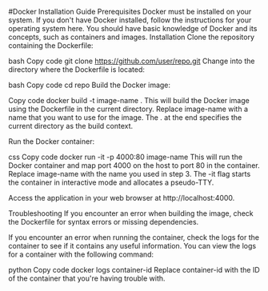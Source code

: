 #Docker Installation Guide
Prerequisites
Docker must be installed on your system. If you don't have Docker installed, follow the instructions for your operating system here.
You should have basic knowledge of Docker and its concepts, such as containers and images.
Installation
Clone the repository containing the Dockerfile:

bash
Copy code
git clone https://github.com/user/repo.git
Change into the directory where the Dockerfile is located:

bash
Copy code
cd repo
Build the Docker image:

Copy code
docker build -t image-name .
This will build the Docker image using the Dockerfile in the current directory. Replace image-name with a name that you want to use for the image. The . at the end specifies the current directory as the build context.

Run the Docker container:

css
Copy code
docker run -it -p 4000:80 image-name
This will run the Docker container and map port 4000 on the host to port 80 in the container. Replace image-name with the name you used in step 3. The -it flag starts the container in interactive mode and allocates a pseudo-TTY.

Access the application in your web browser at http://localhost:4000.

Troubleshooting
If you encounter an error when building the image, check the Dockerfile for syntax errors or missing dependencies.

If you encounter an error when running the container, check the logs for the container to see if it contains any useful information. You can view the logs for a container with the following command:

python
Copy code
docker logs container-id
Replace container-id with the ID of the container that you're having trouble with.